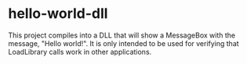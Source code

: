 # hello-world-dll

This project compiles into a DLL that will show a MessageBox with the message,
"Hello world!". It is only intended to be used for verifying that LoadLibrary
calls work in other applications.
